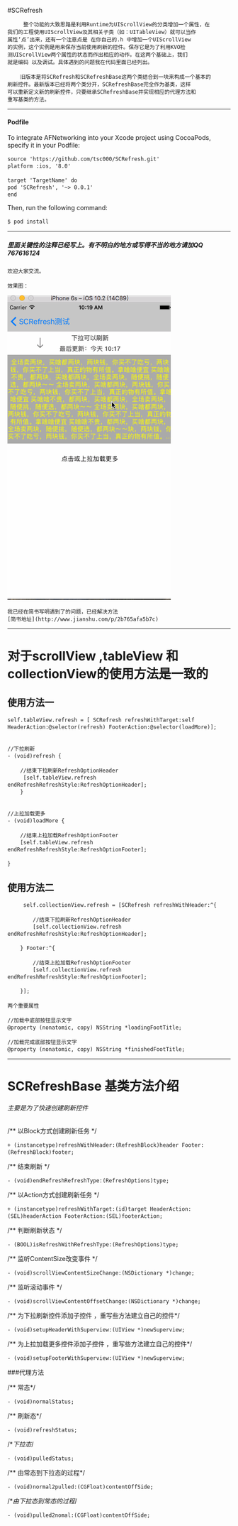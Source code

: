 #SCRefresh
    
         整个功能的大致思路是利用Runtime为UIScrollView的分类增加一个属性，在
    我们的工程使用UIScrollView及其相关子类（如：UITableView）就可以当作
    属性‘点’出来，还有一个注意点是 在你自己的.h 中增加一个UIScrollView
    的实例，这个实例是用来保存当前使用刷新的控件。保存它是为了利用KVO检
    测UIScrollView两个属性的状态而作出相应的动作。在这两个基础上，我们
    就是编码 以及调试。具体遇到的问题我在代码里面已经列出。

        旧版本是将SCRefresh和SCRefreshBase这两个类结合到一块来构成一个基本的
    刷新控件。最新版本已经将两个类分开，SCRefreshBase完全作为基类，这样
    可以重新定义新的刷新控件，只要继承SCRefreshBase并实现相应的代理方法和 
    重写基类的方法。
        
       

---

#### Podfile
To integrate AFNetworking into your Xcode project using CocoaPods, specify it in your Podfile:


```
source 'https://github.com/tsc000/SCRefresh.git'
platform :ios, '8.0'

target 'TargetName' do
pod 'SCRefresh', '~> 0.0.1'
end
```


Then, run the following command:


```
$ pod install
```

---


#####     里面关键性的注释已经写上。有不明白的地方或写得不当的地方请加QQ 767616124
    欢迎大家交流。
    
    效果图：

![运行图](https://github.com/tsc000/SCRefresh/blob/master/Refresh/test.gif)


    我已经在简书写明遇到了的问题，已经解决方法
    [简书地址](http://www.jianshu.com/p/2b765afa5b7c)
    



---

    
#      对于scrollView ,tableView 和collectionView的使用方法是一致的
    
##      ****使用方法一****
    self.tableView.refresh = [ SCRefresh refreshWithTarget:self HeaderAction:@selector(refresh) FooterAction:@selector(loadMore)];
    
    
    //下拉刷新
    - (void)refresh {
    
        //结束下拉刷新RefreshOptionHeader
         [self.tableView.refresh endRefreshRefreshStyle:RefreshOptionHeader];
        }


    //上拉加载更多
    - (void)loadMore {
     
        //结束上拉加载RefreshOptionFooter
        [self.tableView.refresh endRefreshRefreshStyle:RefreshOptionFooter];
        
    }
        
    
##        ****使用方法二****

         self.collectionView.refresh = [SCRefresh refreshWithHeader:^{
    
            //结束下拉刷新RefreshOptionHeader   
            [self.collectionView.refresh endRefreshRefreshStyle:RefreshOptionHeader];
            
        } Footer:^{

            //结束上拉加载RefreshOptionFooter
            [self.collectionView.refresh endRefreshRefreshStyle:RefreshOptionFooter];

        }];

    两个重要属性

    //加载中底部按钮显示文字
    @property (nonatomic, copy) NSString *loadingFootTitle;

    //加载完成底部按钮显示文字
    @property (nonatomic, copy) NSString *finishedFootTitle;
    

---

# SCRefreshBase 基类方法介绍
###### 主要是为了快速创建刷新控件


/** 以Block方式创建刷新任务 */

    + (instancetype)refreshWithHeader:(RefreshBlock)header Footer:(RefreshBlock)footer;

/** 结束刷新 */

    - (void)endRefreshRefreshType:(RefreshOptions)type;


/** 以Action方式创建刷新任务 */

    + (instancetype)refreshWithTarget:(id)target HeaderAction:(SEL)headerAction FooterAction:(SEL)footerAction;

/** 判断刷新状态 */

    - (BOOL)isRefreshWithRefreshType:(RefreshOptions)type;


/** 监听ContentSize改变事件 */

    - (void)scrollViewContentSizeChange:(NSDictionary *)change;

/** 监听滚动事件 */

    - (void)scrollViewContentOffsetChange:(NSDictionary *)change;

/** 为下拉刷新控件添加子控件 ，重写些方法建立自己的控件*/

    - (void)setupHeaderWithSuperview:(UIView *)newSuperview;

/** 为上拉加载更多控件添加子控件 ，重写些方法建立自己的控件*/

    - (void)setupFooterWithSuperview:(UIView *)newSuperview;

###代理方法

/** 常态*/

    - (void)normalStatus;

/** 刷新态*/

    - (void)refreshStatus;

/**下拉态*/

    - (void)pulledStatus;


/** 由常态到下拉态的过程*/

    - (void)normal2pulled:(CGFloat)contentOffSide;

/**由下拉态到常态的过程*/

    - (void)pulled2nomal:(CGFloat)contentOffSide;